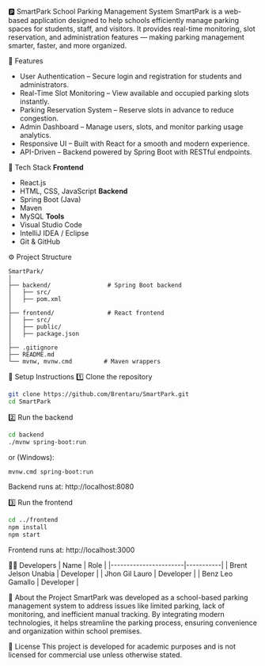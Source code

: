 🅿️ SmartPark
School Parking Management System
SmartPark is a web-based application designed to help schools efficiently manage parking spaces for students, staff, and visitors. It provides real-time monitoring, slot reservation, and administration features — making parking management smarter, faster, and more organized.

🚀 Features
- User Authentication – Secure login and registration for students and administrators.
- Real-Time Slot Monitoring – View available and occupied parking slots instantly.
- Parking Reservation System – Reserve slots in advance to reduce congestion.
- Admin Dashboard – Manage users, slots, and monitor parking usage analytics.
- Responsive UI – Built with React for a smooth and modern experience.
- API-Driven – Backend powered by Spring Boot with RESTful endpoints.

🧱 Tech Stack
**Frontend**
- React.js
- HTML, CSS, JavaScript
**Backend**
- Spring Boot (Java)
- Maven
- MySQL
**Tools**
- Visual Studio Code
- IntelliJ IDEA / Eclipse
- Git & GitHub

⚙️ Project Structure
```
SmartPark/
│
├── backend/                # Spring Boot backend
│   ├── src/
│   ├── pom.xml
│
├── frontend/               # React frontend
│   ├── src/
│   ├── public/
│   ├── package.json
│
├── .gitignore
├── README.md
└── mvnw, mvnw.cmd         # Maven wrappers
```

🧩 Setup Instructions
1️⃣ Clone the repository
```bash
git clone https://github.com/Brentaru/SmartPark.git
cd SmartPark
```
2️⃣ Run the backend
```bash
cd backend
./mvnw spring-boot:run
```
or (Windows):
```bash
mvnw.cmd spring-boot:run
```
Backend runs at: http://localhost:8080

3️⃣ Run the frontend
```bash
cd ../frontend
npm install
npm start
```
Frontend runs at: http://localhost:3000

👨‍💻 Developers
| Name                  | Role      |
|-----------------------|-----------|
| Brent Jelson Unabia   | Developer |
| Jhon Gil Lauro        | Developer |
| Benz Leo Gamallo      | Developer |

🧠 About the Project
SmartPark was developed as a school-based parking management system to address issues like limited parking, lack of monitoring, and inefficient manual tracking. By integrating modern technologies, it helps streamline the parking process, ensuring convenience and organization within school premises.

📄 License
This project is developed for academic purposes and is not licensed for commercial use unless otherwise stated.
